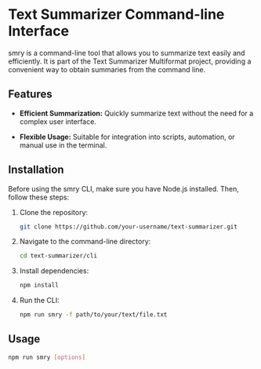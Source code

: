 # Text Summarizer Command-line Interface

smry is a command-line tool that allows you to summarize text easily and efficiently. It is part of the Text Summarizer Multiformat project, providing a convenient way to obtain summaries from the command line.

## Features

- **Efficient Summarization:** Quickly summarize text without the need for a complex user interface.

- **Flexible Usage:** Suitable for integration into scripts, automation, or manual use in the terminal.

## Installation

Before using the smry CLI, make sure you have Node.js installed. Then, follow these steps:

1. Clone the repository:

    ```bash
    git clone https://github.com/your-username/text-summarizer.git
    ```

2. Navigate to the command-line directory:

    ```bash
    cd text-summarizer/cli
    ```

3. Install dependencies:

    ```bash
    npm install
    ```

4. Run the CLI:

    ```bash
    npm run smry -f path/to/your/text/file.txt
    ```

## Usage

```bash
npm run smry [options]
```
